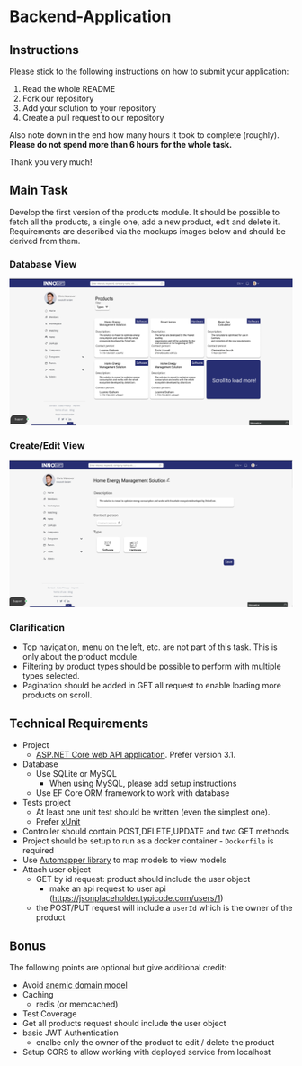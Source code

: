 # Backend-Application
## Instructions
Please stick to the following instructions on how to submit your application:
1. Read the whole README
2. Fork our repository
3. Add your solution to your repository
4. Create a pull request to our repository

Also note down in the end how many hours it took to complete (roughly). **Please do not spend more than 6 hours for the whole task.**

Thank you very much!

## Main Task
Develop the first version of the products module. It should be possible to fetch all the products, a single one, add a new product, edit and delete it. Requirements are described via the mockups images below and should be derived from them.

### Database View
![Database View](images/database_view.jpg)
### Create/Edit View
![Edit View](images/edit_view.jpg)
### Clarification
* Top navigation, menu on the left, etc. are not part of this task. This is only about the product module.
* Filtering by product types should be possible to perform with multiple types selected.
* Pagination should be added in GET all request to enable loading more products on scroll.

## Technical Requirements
* Project
    * [ASP.NET Core web API application](https://docs.microsoft.com/en-us/aspnet/core/tutorials/first-web-api?view=aspnetcore-3.1&tabs=visual-studio). Prefer version 3.1.
* Database
    * Use SQLite or MySQL
        - When using MySQL, please add setup instructions
    * Use EF Core ORM framework to work with database
* Tests project
    * At least one unit test should be written (even the simplest one).
    * Prefer [xUnit](https://xunit.net/)
* Controller should contain POST,DELETE,UPDATE and two GET methods
* Project should be setup to run as a docker container - `Dockerfile` is required
* Use [Automapper library](https://automapper.org/) to map models to view models
* Attach user object
    * GET by id request: product should include the user object
      * make an api request to user api (https://jsonplaceholder.typicode.com/users/1)
    * the POST/PUT request will include a `userId` which is the owner of the product

## Bonus
The following points are optional but give additional credit:
* Avoid [anemic domain model](https://www.martinfowler.com/bliki/AnemicDomainModel.html)
* Caching
    * redis (or memcached)
* Test Coverage
* Get all products request should include the user object
* basic JWT Authentication
    * enalbe only the owner of the product to edit / delete the product
* Setup CORS to allow working with deployed service from localhost 